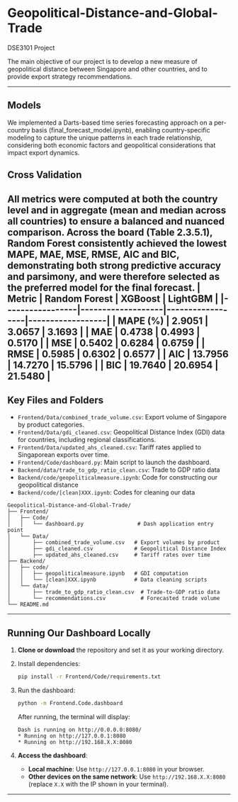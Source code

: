 # Geopolitical-Distance-and-Global-Trade  
DSE3101 Project  

The main objective of our project is to develop a new measure of geopolitical distance between Singapore and other countries, and to provide export strategy recommendations.

---

## Models  
We implemented a Darts-based time series forecasting approach on a per-country basis (final_forecast_model.ipynb), enabling country-specific modeling to capture the unique patterns in each trade relationship, considering both economic factors and geopolitical considerations that impact export dynamics.

## Cross Validation
All metrics were computed at both the country level and in aggregate (mean and median across all countries) to ensure a balanced and nuanced comparison. Across the board (Table 2.3.5.1), Random Forest consistently achieved the lowest MAPE, MAE, MSE, RMSE, AIC and BIC, demonstrating both strong predictive accuracy and parsimony, and were therefore selected as the preferred model for the final forecast. 
| Metric          | Random Forest     | XGBoost          | LightGBM         |
|-----------------|-------------------|------------------|------------------|
| **MAPE (%)**    | **2.9051**        | 3.0657           | 3.1693           |
| **MAE**         | **0.4738**        | 0.4993           | 0.5170           |
| **MSE**         | **0.5402**        | 0.6284           | 0.6759           |
| **RMSE**        | **0.5985**        | 0.6302           | 0.6577           |
| **AIC**         | **13.7956**       | 14.7270          | 15.5796          |
| **BIC**         | **19.7640**       | 20.6954          | 21.5480          |
---


## Key Files and Folders  
- `Frontend/Data/combined_trade_volume.csv`: Export volume of Singapore by product categories.  
- `Frontend/Data/gdi_cleaned.csv`: Geopolitical Distance Index (GDI) data for countries, including regional classifications.  
- `Frontend/Data/updated_ahs_cleaned.csv`: Tariff rates applied to Singaporean exports over time.  
- `Frontend/Code/dashboard.py`: Main script to launch the dashboard.  
- `Backend/data/trade_to_gdp_ratio_clean.csv`: Trade to GDP ratio data
- `Backend/code/geopoliticalmeasure.ipynb`: Code for constructing our geopolitical distance
- `Backend/code/[clean]XXX.ipynb`: Codes for cleaning our data

```
Geopolitical-Distance-and-Global-Trade/
├── Frontend/
│   ├── Code/
│   │   └── dashboard.py                 # Dash application entry point
│   └── Data/
│       ├── combined_trade_volume.csv   # Export volumes by product
│       ├── gdi_cleaned.csv             # Geopolitical Distance Index
│       ├── updated_ahs_cleaned.csv     # Tariff rates over time
├── Backend/
│   ├── code/
│   │   ├── geopoliticalmeasure.ipynb   # GDI computation
│   │   └── [clean]XXX.ipynb            # Data cleaning scripts
│   └── data/
│       ├── trade_to_gdp_ratio_clean.csv  # Trade-to-GDP ratio data
│       └── recommendations.csv           # Forecasted trade volume
└── README.md
```
---

## Running Our Dashboard Locally  

1. **Clone or download** the repository and set it as your working directory.  

2. Install dependencies:  
   ```bash  
   pip install -r Frontend/Code/requirements.txt  
   ```  

3. Run the dashboard:  
   ```bash  
   python -m Frontend.Code.dashboard  
   ```  

   After running, the terminal will display:  
   ```  
   Dash is running on http://0.0.0.0:8080/  
   * Running on http://127.0.0.1:8080  
   * Running on http://192.168.X.X:8080  
   ```  

4. **Access the dashboard**:  
   - **Local machine**: Use `http://127.0.0.1:8080` in your browser.  
   - **Other devices on the same network**: Use `http://192.168.X.X:8080` (replace `X.X` with the IP shown in your terminal).  

---
